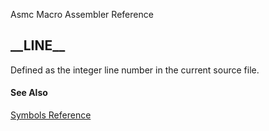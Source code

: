 Asmc Macro Assembler Reference

## \_\_LINE\_\_

Defined as the integer line number in the current source file.

#### See Also

[Symbols Reference](readme.md)
